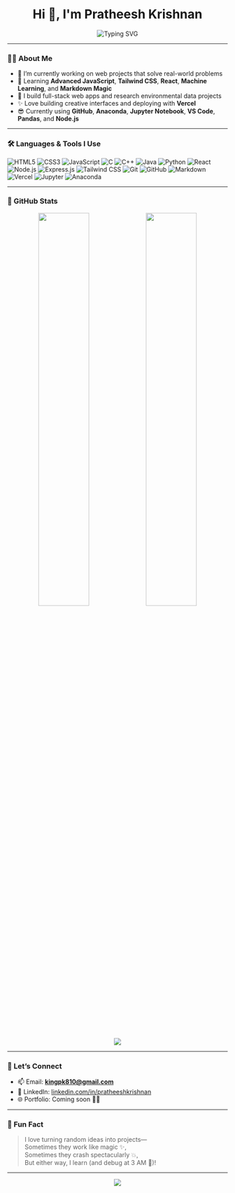 <h1 align="center">Hi 👋, I'm Pratheesh Krishnan</h1>

<div align="center">
  <img src="https://readme-typing-svg.demolab.com?font=Fira+Code&duration=4000&pause=1000&color=F772D3&center=true&vCenter=true&multiline=true&width=600&lines=Passionate+Full-Stack+Web+Developer;Problem+Solver+%7C+Hackathon+Enthusiast;Loves+turning+ideas+into+real+projects!" alt="Typing SVG" />
</div>

---

### 🧑‍💻 About Me

- 🔭 I’m currently working on web projects that solve real-world problems  
- 🌱 Learning **Advanced JavaScript**, **Tailwind CSS**, **React**, **Machine Learning**, and **Markdown Magic**  
- 🧠 I build full-stack web apps and research environmental data projects  
- ✨ Love building creative interfaces and deploying with **Vercel**  
- 😎 Currently using **GitHub**, **Anaconda**, **Jupyter Notebook**, **VS Code**, **Pandas**, and **Node.js**

---

### 🛠️ Languages & Tools I Use

![HTML5](https://img.shields.io/badge/html5-%23E34F26.svg?&style=for-the-badge&logo=html5&logoColor=white)
![CSS3](https://img.shields.io/badge/css3-%231572B6.svg?&style=for-the-badge&logo=css3&logoColor=white)
![JavaScript](https://img.shields.io/badge/javascript-%23F7DF1E.svg?&style=for-the-badge&logo=javascript&logoColor=black)
![C](https://img.shields.io/badge/c-%2300599C.svg?&style=for-the-badge&logo=c&logoColor=white)
![C++](https://img.shields.io/badge/c++-%2300599C.svg?&style=for-the-badge&logo=c%2B%2B&logoColor=white)
![Java](https://img.shields.io/badge/java-%23ED8B00.svg?&style=for-the-badge&logo=java&logoColor=white)
![Python](https://img.shields.io/badge/python-%2314354C.svg?&style=for-the-badge&logo=python&logoColor=white)
![React](https://img.shields.io/badge/react-%2361DAFB.svg?&style=for-the-badge&logo=react&logoColor=black)
![Node.js](https://img.shields.io/badge/node.js-%23339933.svg?&style=for-the-badge&logo=node.js&logoColor=white)
![Express.js](https://img.shields.io/badge/express.js-%23404d59.svg?&style=for-the-badge)
![Tailwind CSS](https://img.shields.io/badge/tailwindcss-%2338B2AC.svg?&style=for-the-badge&logo=tailwind-css&logoColor=white)
![Git](https://img.shields.io/badge/git-%23F05032.svg?&style=for-the-badge&logo=git&logoColor=white)
![GitHub](https://img.shields.io/badge/github-%23121011.svg?&style=for-the-badge&logo=github&logoColor=white)
![Markdown](https://img.shields.io/badge/markdown-%23000000.svg?&style=for-the-badge&logo=markdown&logoColor=white)
![Vercel](https://img.shields.io/badge/vercel-%23000000.svg?&style=for-the-badge&logo=vercel&logoColor=white)
![Jupyter](https://img.shields.io/badge/jupyter-%23F37626.svg?&style=for-the-badge&logo=jupyter&logoColor=white)
![Anaconda](https://img.shields.io/badge/anaconda-%2344A833.svg?&style=for-the-badge&logo=anaconda&logoColor=white)

---

### 🚀 GitHub Stats

<p align="center">
  <img width="48%" src="https://github-readme-stats.vercel.app/api?username=kingpk810&show_icons=true&theme=radical" />
  <img width="48%" src="https://github-readme-streak-stats.herokuapp.com/?user=kingpk810&theme=radical" />
</p>

<p align="center">
  <img src="https://github-readme-activity-graph.cyclic.app/graph?username=kingpk810&theme=github-compact&hide_border=true" />
</p>

---

### 🤝 Let’s Connect

- 📫 Email: **kingpk810@gmail.com**
- 💼 LinkedIn: [linkedin.com/in/pratheeshkrishnan](https://www.linkedin.com/in/pratheeshkrishnan/)
- 🌐 Portfolio: Coming soon 👨‍🚀

---

### 💬 Fun Fact

> I love turning random ideas into projects—  
> Sometimes they work like magic ✨,  
> Sometimes they crash spectacularly 💥,  
> But either way, I learn (and debug at 3 AM 🦉)!

---

<p align="center">
  <img src="https://capsule-render.vercel.app/api?type=waving&color=0:F772D3,100:8E2DE2&height=120&section=footer"/>
</p>
